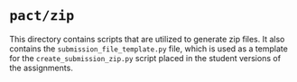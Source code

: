 # `pact/zip`

This directory contains scripts that are utilized to generate zip files. It also
contains the `submission_file_template.py` file, which is used as a template
for the `create_submission_zip.py` script placed in the student versions of the
assignments.